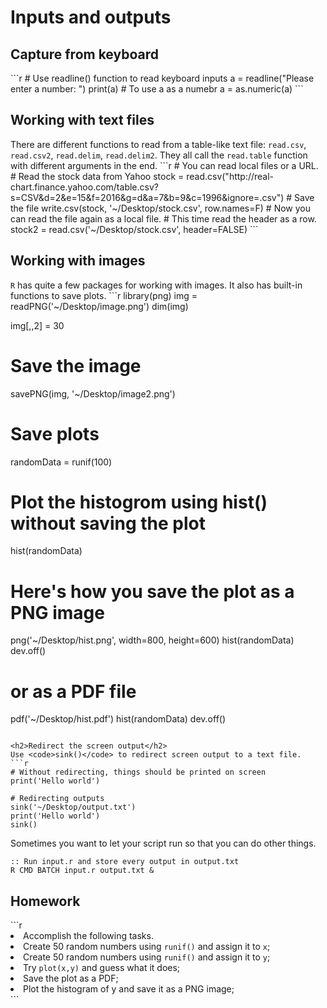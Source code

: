 <h1>Inputs and outputs</h1>

<h2>Capture from keyboard</h2>
```r
# Use readline() function to read keyboard inputs
a = readline("Please enter a number: ")
print(a)
# To use a as a numebr
a = as.numeric(a)
```

<h2>Working with text files</h2>
There are different functions to read from a table-like text file: <code>read.csv</code>, <code>read.csv2</code>, <code>read.delim</code>, <code>read.delim2</code>. They all call the <code>read.table</code> function with different arguments in the end.
```r
# You can read local files or a URL.
# Read the stock data from Yahoo
stock = read.csv("http://real-chart.finance.yahoo.com/table.csv?s=CSV&d=2&e=15&f=2016&g=d&a=7&b=9&c=1996&ignore=.csv")
# Save the file
write.csv(stock, '~/Desktop/stock.csv', row.names=F)
# Now you can read the file again as a local file.
#  This time read the header as a row.
stock2 = read.csv('~/Desktop/stock.csv', header=FALSE)
```

<h2>Working with images</h2>
<code>R</code> has quite a few packages for working with images. It also has built-in functions to save plots.
```r
library(png)
img = readPNG('~/Desktop/image.png')
dim(img)

img[,,2] = 30
# Save the image
savePNG(img, '~/Desktop/image2.png')

# Save plots
randomData = runif(100)
# Plot the histogrom using hist() without saving the plot
hist(randomData)

# Here's how you save the plot as a PNG image
png('~/Desktop/hist.png', width=800, height=600)
hist(randomData)
dev.off()

# or as a PDF file
pdf('~/Desktop/hist.pdf')
hist(randomData)
dev.off()
```

<h2>Redirect the screen output</h2>
Use <code>sink()</code> to redirect screen output to a text file.
```r
# Without redirecting, things should be printed on screen
print('Hello world')

# Redirecting outputs
sink('~/Desktop/output.txt')
print('Hello world')
sink()
```
Sometimes you want to let your script run so that you can do other things.
```batch
:: Run input.r and store every output in output.txt
R CMD BATCH input.r output.txt &
```

<h2>Homework</h2>
```r
<li>Accomplish the following tasks.</li>
  <li>Create 50 random numbers using <code>runif()</code> and assign it to <code>x</code>;</li>
  <li>Create 50 random numbers using <code>runif()</code> and assign it to <code>y</code>;</li>
  <li>Try <code>plot(x,y)</code> and guess what it does;</li>
  <li>Save the plot as a PDF;</li>
  <li>Plot the histogram of y and save it as a PNG image;</li>
</li>
```
